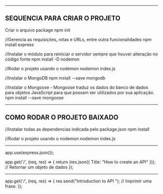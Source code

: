 --------------------------------------
SEQUENCIA PARA CRIAR O PROJETO
--------------------------------------
Criar o arquivo package
npm init

//Gerencia as requisições, rotas e URLs, entre outra funcionalidades
npm install express

//Instalar o módulo para reiniciar o servidor sempre que houver alteração no código fonte
npm install -D nodemon

//Rodar o projeto usando o nodemon 
nodemon index.js

//Instalar o MongoDB
npm install --save mongodb

//Instalar o Mongoose - Mongoose traduz os dados do banco de dados para objetos JavaScript para que possam ser utilizados por sua aplicação.
npm install --save mongoose

--------------------------------------
COMO RODAR O PROJETO BAIXADO
--------------------------------------

//Instalar todas as dependencias indicada pelo package.json
npm install

//Rodar o projeto usando o nodemon 
nodemon index.js

-----------------------------------------------------------------------------------------------
app.use(express.json());

app.get('/', (req, res) => {
    return (res.json({ Title: "How to create an API" })); // Retornar um objeto de dados
});

------------------------------------------------------------------------------------------------

app.get('/', (req, res) => {
    res.send("Introduction to API "); // Imprimir uma frase.
});